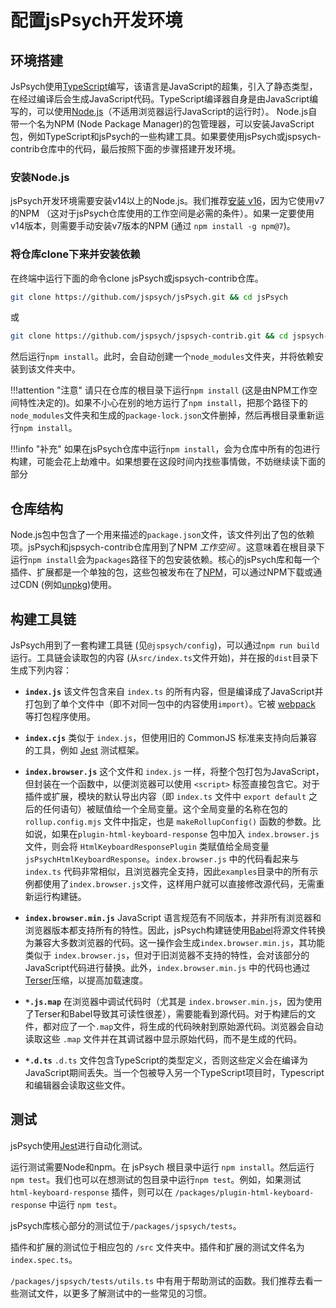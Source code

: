 # 配置jsPsych开发环境

## 环境搭建

JsPsych使用[TypeScript](https://www.typescriptlang.org/)编写，该语言是JavaScript的超集，引入了静态类型，在经过编译后会生成JavaScript代码。TypeScript编译器自身是由JavaScript编写的，可以使用[Node.js](https://nodejs.org/en/)（不适用浏览器运行JavaScript的运行时）。
Node.js自带一个名为NPM (Node Package Manager)的包管理器，可以安装JavaScript包，例如TypeScript和jsPsych的一些构建工具。如果要使用jsPsych或jspsych-contrib仓库中的代码，最后按照下面的步骤搭建开发环境。

### 安装Node.js

jsPsych开发环境需要安装v14以上的Node.js。我们推荐[安装 v16](https://nodejs.org/en/)，因为它使用v7的NPM （这对于jsPsych仓库使用的工作空间是必需的条件）。如果一定要使用v14版本，则需要手动安装v7版本的NPM  (通过 `npm install -g npm@7`)。

### 将仓库clone下来并安装依赖

在终端中运行下面的命令clone jsPsych或jspsych-contrib仓库。

```sh
git clone https://github.com/jspsych/jsPsych.git && cd jsPsych
```

或

```sh
git clone https://github.com/jspsych/jspsych-contrib.git && cd jspsych-contrib
```

然后运行`npm install`。此时，会自动创建一个`node_modules`文件夹，并将依赖安装到该文件夹中。

!!!attention "注意"
    请只在仓库的根目录下运行`npm install` (这是由NPM工作空间特性决定的)。如果不小心在别的地方运行了`npm install`，把那个路径下的`node_modules`文件夹和生成的`package-lock.json`文件删掉，然后再根目录重新运行`npm install`。

!!!info "补充"
    如果在jsPsych仓库中运行`npm install`，会为仓库中所有的包进行构建，可能会花上劫难中。如果想要在这段时间内找些事情做，不妨继续读下面的部分

## 仓库结构

Node.js包中包含了一个用来描述的`package.json`文件，该文件列出了包的依赖项。jsPsych和jspsych-contrib仓库用到了NPM *工作空间* 。这意味着在根目录下运行`npm install`会为`packages`路径下的包安装依赖。核心的jsPsych库和每一个插件、扩展都是一个单独的包，这些包被发布在了[NPM](https://www.npmjs.com/)，可以通过NPM下载或通过CDN (例如[unpkg](https://unpkg.com/))使用。

## 构建工具链

JsPsych用到了一套构建工具链 (见`@jspsych/config`)，可以通过`npm run build`运行。工具链会读取包的内容 (从`src/index.ts`文件开始)，并在报的`dist`目录下生成下列内容：

* **`index.js`**
  该文件包含来自 `index.ts` 的所有内容，但是编译成了JavaScript并打包到了单个文件中（即不对同一包中的内容使用`import`）。它被 [webpack](https://webpack.js.org/) 等打包程序使用。

* **`index.cjs`**
  类似于 `index.js`，但使用旧的 CommonJS 标准来支持向后兼容的工具，例如 [Jest](https://jestjs.io/) 测试框架。

* **`index.browser.js`**
  这个文件和 `index.js` 一样，将整个包打包为JavaScript，但封装在一个函数中，以便浏览器可以使用 `<script>` 标签直接包含它。对于插件或扩展，模块的默认导出内容（即 `index.ts` 文件中 `export default` 之后的任何语句）被赋值给一个全局变量。这个全局变量的名称在包的 `rollup.config.mjs` 文件中指定，也是 `makeRollupConfig()` 函数的参数。比如说，如果在`plugin-html-keyboard-response` 包中加入 `index.browser.js` 文件，则会将 `HtmlKeyboardResponsePlugin` 类赋值给全局变量`jsPsychHtmlKeyboardResponse`。`index.browser.js` 中的代码看起来与 `index.ts` 代码非常相似，且浏览器完全支持，因此`examples`目录中的所有示例都使用了`index.browser.js`文件，这样用户就可以直接修改源代码，无需重新运行构建链。

* **`index.browser.min.js`**
  JavaScript 语言规范有不同版本，并非所有浏览器和浏览器版本都支持所有的特性。因此，jsPsych构建链使用[Babel](https://babeljs.io/)将源文件转换为兼容大多数浏览器的代码。这一操作会生成`index.browser.min.js`，其功能类似于 `index.browser.js`，但对于旧浏览器不支持的特性，会对该部分的JavaScript代码进行替换。此外，`index.browser.min.js` 中的代码也通过[Terser](https://terser.org/)压缩，以提高加载速度。

* **`*.js.map`**
  在浏览器中调试代码时（尤其是 `index.browser.min.js`，因为使用了Terser和Babel导致其可读性很差），需要能看到源代码。对于构建后的文件，都对应了一个`.map`文件，将生成的代码映射到原始源代码。浏览器会自动读取这些 `.map` 文件并在其调试器中显示原始代码，而不是生成的代码。

* **`*.d.ts`**
  `.d.ts` 文件包含TypeScript的类型定义，否则这些定义会在编译为JavaScript期间丢失。当一个包被导入另一个TypeScript项目时，Typescript和编辑器会读取这些文件。


## 测试

jsPsych使用[Jest](https://jestjs.io/)进行自动化测试。

运行测试需要Node和npm。在 jsPsych 根目录中运行 `npm install`。然后运行`npm test`。我们也可以在想测试的包目录中运行`npm test`。例如，如果测试 `html-keyboard-response` 插件，则可以在 `/packages/plugin-html-keyboard-response` 中运行 `npm test`。

jsPsych库核心部分的测试位于`/packages/jspsych/tests`。

插件和扩展的测试位于相应包的 `/src` 文件夹中。插件和扩展的测试文件名为 `index.spec.ts`。

`/packages/jspsych/tests/utils.ts` 中有用于帮助测试的函数。我们推荐去看一些测试文件，以更多了解测试中的一些常见的习惯。
